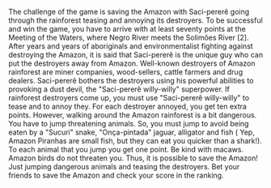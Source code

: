 The challenge of the game is saving the Amazon with Saci-pererê going through the rainforest teasing and annoying its destroyers. To be successful and win the game, you have to arrive with at least seventy points at the Meeting of the Waters, where Negro River meets the Solimões River [2].
After years and years of aboriginals and environmentalist fighting against destroying the Amazon, it is said that Saci-pererê is the unique guy who can put the destroyers away from Amazon. Well-known destroyers of Amazon rainforest are miner companies, wood-sellers, cattle farmers and drug dealers. Saci-pererê bothers the destroyers using his powerful abilities to provoking a dust devil, the "Saci-pererê willy-willy" superpower. If rainforest destroyers come up, you must use "Saci-pererê willy-willy" to tease and to annoy they. For each destroyer annoyed, you get ten extra points.
However, walking around the Amazon rainforest is a bit dangerous. You have to jump threatening animals. So, you must jump to avoid being eaten by a "Sucuri" snake, "Onça-pintada" jaguar, alligator and fish ( Yep, Amazon Piranhas are small fish, but they can eat you quicker than a shark!). To each animal that you jump you get one point. Be kind with macaws. Amazon birds do not threaten you.
Thus, it is possible to save the Amazon! Just jumping dangerous animals and teasing the destroyers. Bet your friends to save the Amazon and check your score in the ranking.
